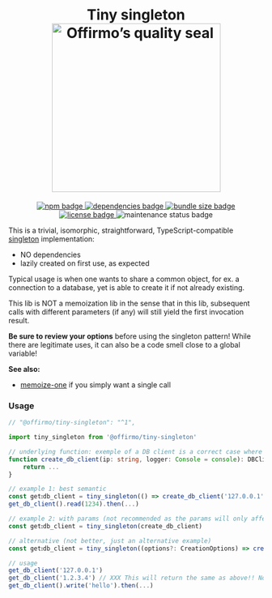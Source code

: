 
<h1 align="center">
	Tiny singleton<br>
	<a href="https://www.offirmo.net/offirmo-monorepo/0-doc/modules-directory/index.html">
		<img src="https://www.offirmo.net/offirmo-monorepo/public/offirmos_quality_seal.png" alt="Offirmo’s quality seal" width="333">
	</a>
</h1>

<p align="center">
	<a alt="npm package page"
	  href="https://www.npmjs.com/package/@offirmo/tiny-singleton">
		<img alt="npm badge"
		  src="https://img.shields.io/npm/v/@offirmo/tiny-singleton.svg">
	</a>
	<a alt="dependencies analysis"
	  href="https://david-dm.org/offirmo/offirmo-monorepo?path=1-stdlib%2Ftiny-singleton">
		<img alt="dependencies badge"
		  src="https://img.shields.io/david/offirmo/offirmo-monorepo.svg?path=1-stdlib%2Ftiny-singleton">
	</a>
	<a alt="bundle size evaluation"
	  href="https://bundlephobia.com/result?p=@offirmo/tiny-singleton">
		<img alt="bundle size badge"
		  src="https://img.shields.io/bundlephobia/minzip/@offirmo/tiny-singleton.svg">
	</a>
	<a alt="license"
	  href="https://unlicense.org/">
		<img alt="license badge"
		  src="https://img.shields.io/badge/license-public_domain-brightgreen.svg">
	</a>
	<img alt="maintenance status badge"
	  src="https://img.shields.io/maintenance/yes/2022.svg">
</p>


This is a trivial, isomorphic, straightforward, TypeScript-compatible [singleton](https://en.wikipedia.org/wiki/Singleton_pattern) implementation:
* NO dependencies
* lazily created on first use, as expected

Typical usage is when one wants to share a common object, for ex. a connection to a database, yet is able to create it if not already existing.

This lib is NOT a memoization lib in the sense that in this lib, subsequent calls with different parameters (if any) will still yield the first invocation result.


**Be sure to review your options** before using the singleton pattern!
While there are legitimate uses, it can also be a code smell
close to a global variable!

**See also:**
* [memoize-one](https://github.com/alexreardon/memoize-one) if you simply want a single call


### Usage


```typescript
// "@offirmo/tiny-singleton": "^1",

import tiny_singleton from '@offirmo/tiny-singleton'

// underlying function: exemple of a DB client is a correct case where the singleton pattern can be useful
function create_db_client(ip: string, logger: Console = console): DBClient {
	return ...
}

// example 1: best semantic
const getꓽdb_client = tiny_singleton(() => create_db_client('127.0.0.1'))
get_db_client().read(1234).then(...)

// example 2: with params (not recommended as the params will only affect the 1st call, but sometimes convenient)
const getꓽdb_client = tiny_singleton(create_db_client)

// alternative (not better, just an alternative example)
const getꓽdb_client = tiny_singleton((options?: CreationOptions) => create_db_client(options.ip || '127.0.0.1'))

// usage
get_db_client('127.0.0.1')
get_db_client('1.2.3.4') // XXX This will return the same as above!! No new instance creation.
get_db_client().write('hello').then(...)
```

